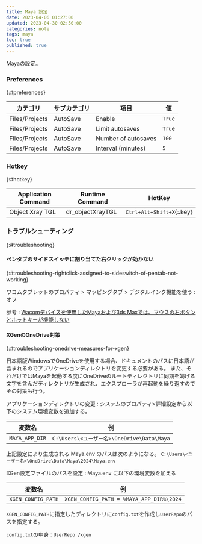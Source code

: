 ```yaml
---
title: Maya 設定
date: 2023-04-06 01:27:00
updated: 2023-04-30 02:50:00
categories: note
tags: maya
toc: true
published: true
---
```

Mayaの設定。

### Preferences
{:#preferences}

| カテゴリ       | サブカテゴリ | 項目                | 値     |
| -------------- | ------------ | ------------------- | ------ |
| Files/Projects | AutoSave     | Enable              | `True` |
| Files/Projects | AutoSave     | Limit autosaves     | `True` |
| Files/Projects | AutoSave     | Number of autosaves | `100`  |
| Files/Projects | AutoSave     | Interval (minutes)  | `5`    |

### Hotkey
{:#hotkey}

| Application Command | Runtime Command  | HotKey                    |
| ------------------- | ---------------- | ------------------------- |
| Object Xray TGL     | dr_objectXrayTGL | `Ctrl+Alt+Shift+X`{:.key} |

### トラブルシューティング
{:#troubleshooting}

#### ペンタブのサイドスイッチに割り当てた右クリックが効かない
{:#troubleshooting-rightclick-assigned-to-sideswitch-of-pentab-not-working}

ワコムタブレットのプロパティ > マッピングタブ > デジタルインク機能を使う
: オフ

参考
: [Wacomデバイスを使用したMayaおよび3ds Maxでは、マウスの右ボタンとホットキーが機能しない](https://www.autodesk.co.jp/support/technical/article/caas/sfdcarticles/sfdcarticles/JPN/In-Maya-2020-and-2022-the-right-mouse-button-on-a-Ciniq-tablet-is-not-working.html)

#### XGenのOneDrive対策
{:#troubleshooting-onedrive-measures-for-xgen}

日本語版WindowsでOneDriveを使用する場合、ドキュメントのパスに日本語が含まれるのでアプリケーションディレクトリを変更する必要がある。
また、それだけではMayaを起動する度にOneDriveのルートディレクトリに同期を妨げる文字を含んだディレクトリが生成され、エクスプローラが再起動を繰り返すのでその対策も行う。

アプリケーションディレクトリの変更
: システムのプロパティ>詳細設定から以下のシステム環境変数を追加する。

  | 変数名         | 例                                         |
  | -------------- | ------------------------------------------ |
  | `MAYA_APP_DIR` | `C:\Users\<ユーザー名>\OneDrive\Data\Maya` |

  上記設定により生成される Maya.env のパスは次のようになる。
  `C:\Users\<ユーザー名>\OneDrive\Data\Maya\2024\Maya.env`

XGen設定ファイルのパスを設定
: Maya.env に以下の環境変数を加える

  | 変数名             | 例                                       |
  | ------------------ | ---------------------------------------- |
  | `XGEN_CONFIG_PATH` | `XGEN_CONFIG_PATH = %MAYA_APP_DIR%\2024` |

  `XGEN_CONFIG_PATH`に指定したディレクトリに`config.txt`を作成し`UserRepo`のパスを指定する。

  `config.txt`の中身
  : ```
    UserRepo /xgen
    ```
